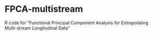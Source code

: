 # FPCA-multistream
R code for "Functional Principal Component Analysis for Extrapolating Multi-stream Longitudinal Data"
